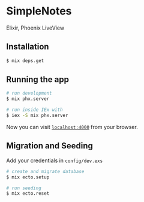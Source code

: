 # SimpleNotes
Elixir, Phoenix LiveView

## Installation
```bash
$ mix deps.get
```

## Running the app
```bash
# run development
$ mix phx.server

# run inside IEx with
$ iex -S mix phx.server
```

Now you can visit [`localhost:4000`](http://localhost:4000) from your browser.

## Migration and Seeding

Add your credentials in `config/dev.exs`
```bash
# create and migrate database
$ mix ecto.setup

# run seeding
$ mix ecto.reset
```
